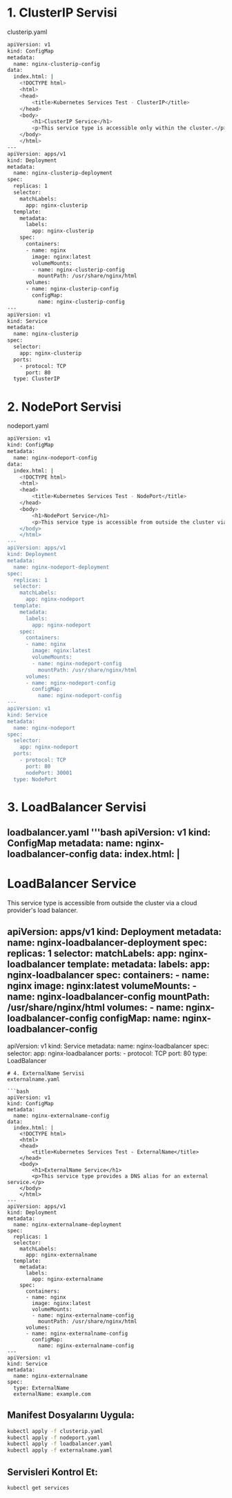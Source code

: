 # 1. ClusterIP Servisi
clusterip.yaml
```bash 
apiVersion: v1
kind: ConfigMap
metadata:
  name: nginx-clusterip-config
data:
  index.html: |
    <!DOCTYPE html>
    <html>
    <head>
        <title>Kubernetes Services Test - ClusterIP</title>
    </head>
    <body>
        <h1>ClusterIP Service</h1>
        <p>This service type is accessible only within the cluster.</p>
    </body>
    </html>
---
apiVersion: apps/v1
kind: Deployment
metadata:
  name: nginx-clusterip-deployment
spec:
  replicas: 1
  selector:
    matchLabels:
      app: nginx-clusterip
  template:
    metadata:
      labels:
        app: nginx-clusterip
    spec:
      containers:
      - name: nginx
        image: nginx:latest
        volumeMounts:
        - name: nginx-clusterip-config
          mountPath: /usr/share/nginx/html
      volumes:
      - name: nginx-clusterip-config
        configMap:
          name: nginx-clusterip-config
---
apiVersion: v1
kind: Service
metadata:
  name: nginx-clusterip
spec:
  selector:
    app: nginx-clusterip
  ports:
    - protocol: TCP
      port: 80
  type: ClusterIP
```
# 2. NodePort Servisi
nodeport.yaml
```bash 
apiVersion: v1
kind: ConfigMap
metadata:
  name: nginx-nodeport-config
data:
  index.html: |
    <!DOCTYPE html>
    <html>
    <head>
        <title>Kubernetes Services Test - NodePort</title>
    </head>
    <body>
        <h1>NodePort Service</h1>
        <p>This service type is accessible from outside the cluster via Node's IP and NodePort.</p>
    </body>
    </html>
---
apiVersion: apps/v1
kind: Deployment
metadata:
  name: nginx-nodeport-deployment
spec:
  replicas: 1
  selector:
    matchLabels:
      app: nginx-nodeport
  template:
    metadata:
      labels:
        app: nginx-nodeport
    spec:
      containers:
      - name: nginx
        image: nginx:latest
        volumeMounts:
        - name: nginx-nodeport-config
          mountPath: /usr/share/nginx/html
      volumes:
      - name: nginx-nodeport-config
        configMap:
          name: nginx-nodeport-config
---
apiVersion: v1
kind: Service
metadata:
  name: nginx-nodeport
spec:
  selector:
    app: nginx-nodeport
  ports:
    - protocol: TCP
      port: 80
      nodePort: 30001
  type: NodePort
```
# 3. LoadBalancer Servisi
loadbalancer.yaml
'''bash
apiVersion: v1
kind: ConfigMap
metadata:
  name: nginx-loadbalancer-config
data:
  index.html: |
    <!DOCTYPE html>
    <html>
    <head>
        <title>Kubernetes Services Test - LoadBalancer</title>
    </head>
    <body>
        <h1>LoadBalancer Service</h1>
        <p>This service type is accessible from outside the cluster via a cloud provider's load balancer.</p>
    </body>
    </html>
---
apiVersion: apps/v1
kind: Deployment
metadata:
  name: nginx-loadbalancer-deployment
spec:
  replicas: 1
  selector:
    matchLabels:
      app: nginx-loadbalancer
  template:
    metadata:
      labels:
        app: nginx-loadbalancer
    spec:
      containers:
      - name: nginx
        image: nginx:latest
        volumeMounts:
        - name: nginx-loadbalancer-config
          mountPath: /usr/share/nginx/html
      volumes:
      - name: nginx-loadbalancer-config
        configMap:
          name: nginx-loadbalancer-config
---
apiVersion: v1
kind: Service
metadata:
  name: nginx-loadbalancer
spec:
  selector:
    app: nginx-loadbalancer
  ports:
    - protocol: TCP
      port: 80
  type: LoadBalancer
```
# 4. ExternalName Servisi
externalname.yaml

```bash 
apiVersion: v1
kind: ConfigMap
metadata:
  name: nginx-externalname-config
data:
  index.html: |
    <!DOCTYPE html>
    <html>
    <head>
        <title>Kubernetes Services Test - ExternalName</title>
    </head>
    <body>
        <h1>ExternalName Service</h1>
        <p>This service type provides a DNS alias for an external service.</p>
    </body>
    </html>
---
apiVersion: apps/v1
kind: Deployment
metadata:
  name: nginx-externalname-deployment
spec:
  replicas: 1
  selector:
    matchLabels:
      app: nginx-externalname
  template:
    metadata:
      labels:
        app: nginx-externalname
    spec:
      containers:
      - name: nginx
        image: nginx:latest
        volumeMounts:
        - name: nginx-externalname-config
          mountPath: /usr/share/nginx/html
      volumes:
      - name: nginx-externalname-config
        configMap:
          name: nginx-externalname-config
---
apiVersion: v1
kind: Service
metadata:
  name: nginx-externalname
spec:
  type: ExternalName
  externalName: example.com
```
## Manifest Dosyalarını Uygula:
```bash 
kubectl apply -f clusterip.yaml
kubectl apply -f nodeport.yaml
kubectl apply -f loadbalancer.yaml
kubectl apply -f externalname.yaml
```

## Servisleri Kontrol Et:
```bash 
kubectl get services
```
